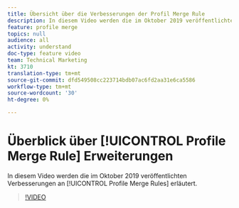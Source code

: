 ```yaml
---
title: Übersicht über die Verbesserungen der Profil Merge Rule
description: In diesem Video werden die im Oktober 2019 veröffentlichten Verbesserungen an Profil Merge Rules erläutert.
feature: profile merge
topics: null
audience: all
activity: understand
doc-type: feature video
team: Technical Marketing
kt: 3710
translation-type: tm+mt
source-git-commit: dfd549508cc223714bdb07ac6fd2aa31e6ca5586
workflow-type: tm+mt
source-wordcount: '30'
ht-degree: 0%

---
```



# Überblick über [!UICONTROL Profile Merge Rule] Erweiterungen

In diesem Video werden die im Oktober 2019 veröffentlichten Verbesserungen an [!UICONTROL Profile Merge Rules] erläutert.

>[!VIDEO](https://video.tv.adobe.com/v/28976/?quality=12)
